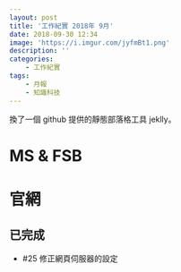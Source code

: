 ```yaml
---
layout: post
title: '工作紀實 2018年 9月'
date: 2018-09-30 12:34
image: 'https://i.imgur.com/jyfmBt1.png'
description: ''
categories:
    - 工作紀實
tags:
    - 月報
    - 知識科技
---
```


換了一個 github 提供的靜態部落格工具 jeklly。

# MS & FSB


# 官網

## 已完成

* #25 修正網頁伺服器的設定

